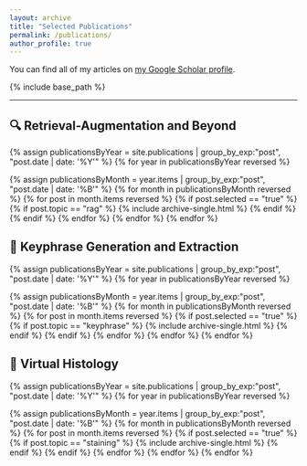 ```yaml
---
layout: archive
title: "Selected Publications"
permalink: /publications/
author_profile: true
---
```


You can find all of my articles on <a href="https://scholar.google.com/citations?user=vu1pDZgAAAAJ" target="_blank">my Google Scholar profile</a>.

{% include base_path %}

---

## 🔍 Retrieval-Augmentation and Beyond

{% assign publicationsByYear = site.publications | group_by_exp:"post", "post.date | date: '%Y'" %}
{% for year in publicationsByYear reversed %}
<!--   <h1 style="margin: 1.5em 0px -0.5em; padding: 0px; color: brown;">{{ year.name }}</h1> -->
  {% assign publicationsByMonth = year.items | group_by_exp:"post", "post.date | date: '%B'" %}
  {% for month in publicationsByMonth reversed %}
    {% for post in month.items reversed %}
      {% if post.selected == "true" %}
        {% if post.topic == "rag" %}
          {% include archive-single.html %}
        {% endif %}
      {% endif %}
    {% endfor %}
  {% endfor %}
{% endfor %}

## 📌 Keyphrase Generation and Extraction

{% assign publicationsByYear = site.publications | group_by_exp:"post", "post.date | date: '%Y'" %}
{% for year in publicationsByYear reversed %}
<!--   <h1 style="margin: 1.5em 0px -0.5em; padding: 0px; color: brown;">{{ year.name }}</h1> -->
  {% assign publicationsByMonth = year.items | group_by_exp:"post", "post.date | date: '%B'" %}
  {% for month in publicationsByMonth reversed %}
    {% for post in month.items reversed %}
      {% if post.selected == "true" %}
        {% if post.topic == "keyphrase" %}
          {% include archive-single.html %}
        {% endif %}
      {% endif %}
    {% endfor %}
  {% endfor %}
{% endfor %}

## 🔬 Virtual Histology

{% assign publicationsByYear = site.publications | group_by_exp:"post", "post.date | date: '%Y'" %}
{% for year in publicationsByYear reversed %}
<!--   <h1 style="margin: 1.5em 0px -0.5em; padding: 0px; color: brown;">{{ year.name }}</h1> -->
  {% assign publicationsByMonth = year.items | group_by_exp:"post", "post.date | date: '%B'" %}
  {% for month in publicationsByMonth reversed %}
    {% for post in month.items reversed %}
      {% if post.selected == "true" %}
        {% if post.topic == "staining" %}
          {% include archive-single.html %}
        {% endif %}
      {% endif %}
    {% endfor %}
  {% endfor %}
{% endfor %}


<!-- <h1 style="margin: 1.25em 0px -0.5em; padding: 0px; color: brown;">Theses</h1>
{% for post in site.publications reversed %}
  {% if post.venue == "UCLA Electronic Theses and Dissertations" %}
    {% include archive-single.html %}
  {% endif %}
{% endfor %} -->
